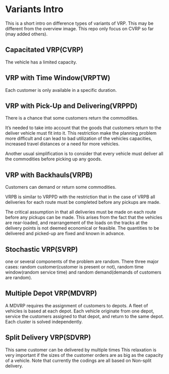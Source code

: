 # Variants Intro

This is a short intro on difference types of variants of VRP. This may be different from the overview image. This repo only focus on CVRP so far (may added others).

## Capacitated VRP(CVRP)

The vehicle has a limited capacity.

## VRP with Time Window(VRPTW)

Each customer is only available in a specific duration.

## VRP with Pick-Up and Delivering(VRPPD)
There is a chance that some customers return the commodities.

It’s needed to take into account that the goods that customers return to the deliver vehicle must fit into it. This restriction make the planning problem more difficult and can lead to bad utilization of the vehicles capacities, increased travel distances or a need for more vehicles.

Another usual simplification is to consider that every vehicle must deliver all the commodities before picking up any goods.

## VRP with Backhauls(VRPB)

Customers can demand or return some commodities. 

VRPB is similar to VRPPD with the restriction that in the case of VRPB all deliveries for each route must be completed before any pickups are made.

The critical assumption in that all deliveries must be made on each route before any pickups can be made. This arises from the fact that the vehicles are rear-loaded, and rearrangement of the loads on the tracks at the delivery points is not deemed economical or feasible. The quantities to be delivered and picked-up are fixed and known in advance.

## Stochastic VRP(SVRP)

one or several components of the problem are random. There three major cases: random customer(customer is present or not), random time window(random service time) and random demand(demands of customers are random).

## Multiple Depot VRP(MDVRP)

A MDVRP requires the assignment of customers to depots. A fleet of vehicles is based at each depot. Each vehicle originate from one depot, service the customers assigned to that depot, and return to the same depot. Each cluster is solved independently.

## Split Delivery VRP(SDVRP)

This same customer can be delivered by multiple times This relaxation is very important if the sizes of the customer orders are as big as the capacity of a vehicle. Note that currently the codings are all based on Non-split delivery.
